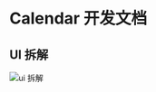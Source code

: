 # Calendar 开发文档

## UI 拆解

![ui 拆解](//qhstaticssl.kujiale.com/newt/23/image/png/1583398435332/9CDE42C1FA6A854F91218113E08393D0.png)
